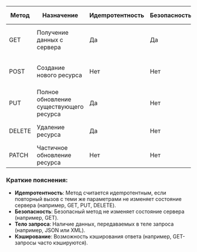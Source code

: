 | Метод  | Назначение                          | Идempотентность | Безопасность | Тело запроса | Кэширование | Пример использования                     |
|--------|-------------------------------------|-----------------|--------------|--------------|--------------|-------------------------------------------|
| GET    | Получение данных с сервера         | Да              | Да            | Нет          | Да           | Загрузка страницы, получение списка товаров |
| POST   | Создание нового ресурса              | Нет             | Нет           | Да           | Нет          | Отправка формы, создание записи в базе      |
| PUT    | Полное обновление существующего ресурса | Да         | Нет           | Да           | Нет          | Обновление всей информации о пользователе    |
| DELETE | Удаление ресурса                    | Да              | Нет           | Нет          | Нет          | Удаление записи из базы данных              |
| PATCH  | Частичное обновление ресурса        | Нет             | Нет           | Да           | Нет          | Обновление только адреса пользователя      |

### Краткие пояснения:
- **Идempотентность**: Метод считается идempотентным, если повторный вызов с теми же параметрами не изменяет состояние сервера (например, GET, PUT, DELETE).
- **Безопасность**: Безопасный метод не изменяет состояние сервера (например, GET).
- **Тело запроса**: Наличие данных, передаваемых в теле запроса (например, JSON или XML).
- **Кэширование**: Возможность кэширования ответа (например, GET-запросы часто кэшируются).